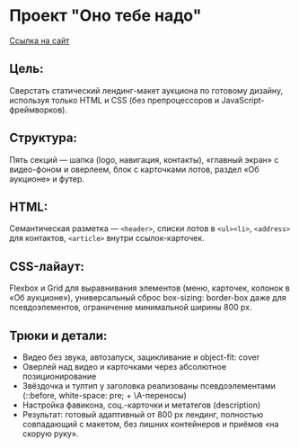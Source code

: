 # Проект "Оно тебе надо"
[Ссылка на сайт](https://itsbestusername.github.io/ono-tebe-nado/)
## Цель: 
Сверстать статический лендинг-макет аукциона по готовому дизайну, используя только HTML и CSS (без препроцессоров и JavaScript-фреймворков).

## Структура:
Пять секций — шапка (logo, навигация, контакты), «главный экран» с видео-фоном и оверлеем, блок с карточками лотов, раздел «Об аукционе» и футер.

## HTML: 
Семантическая разметка — `<header>`, списки лотов в `<ul><li>`, `<address>` для контактов, `<article>` внутри ссылок-карточек.

## CSS-лайаут: 
Flexbox и Grid для выравнивания элементов (меню, карточек, колонок в «Об аукционе»), универсальный сброс box-sizing: border-box даже для псевдоэлементов, ограничение минимальной ширины 800 px.

## Трюки и детали:

- Видео без звука, автозапуск, зацикливание и object-fit: cover
- Оверлей над видео и карточками через абсолютное позиционирование
- Звёздочка и тултип у заголовка реализованы псевдоэлементами (::before, white-space: pre; + \A-переносы)
- Настройка фавикона, соц.-карточки и метатегов (description)
- Результат: готовый адаптивный от 800 px лендинг, полностью совпадающий с макетом, без лишних контейнеров и приёмов «на скорую руку».
